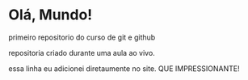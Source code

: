 # Olá, Mundo!
 primeiro repositorio do curso de git e github

repositoria criado durante uma aula ao vivo.

essa linha eu adicionei diretaumente no site. QUE IMPRESSIONANTE!

